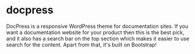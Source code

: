 # docpress
DocPress is a responsive WordPress theme for documentation sites. If you want a documentation website for your product then this is the best pick, and it also has a search bar on the top section which makes it easier to use search for the content. Apart from that, it's built on Bootstrap!
